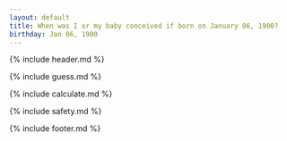 ```yaml
---
layout: default
title: When was I or my baby conceived if born on January 06, 1900?
birthday: Jan 06, 1900
---
```


{% include header.md %}

{% include guess.md %}

{% include calculate.md %}

{% include safety.md %}

{% include footer.md %}



